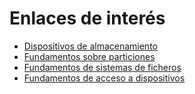 
# Enlaces de interés


* [Dispositivos de almacenamiento](https://es.opensuse.org/SDB:Fundamentos_de_dispositivos_de_almacenamiento)
* [Fundamentos sobre particiones](https://es.opensuse.org/SDB:Fundamentos_sobre_particiones,_sistemas_de_archivos_y_puntos_de_montaje)
* [Fundamentos de sistemas de ficheros](https://es.opensuse.org/SDB:Fundamentos_del_sistema_de_ficheros)
* [Fundamentos de acceso a dispositivos](https://es.opensuse.org/SDB:Fundamentos_del_acceso_a_dispositivos)

